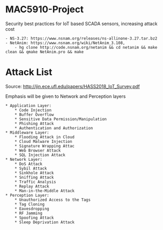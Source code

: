 # MAC5910-Project
Security best practices for IoT based SCADA sensors, increasing attack cost

    - NS-3.27: https://www.nsnam.org/releases/ns-allinone-3.27.tar.bz2
    - NetAnim: https://www.nsnam.org/wiki/NetAnim_3.108,
        - hg clone http://code.nsnam.org/netanim && cd netanim && make clean && qmake NetAnim.pro && make
        
# Attack List
Source: http://jin.ece.ufl.edu/papers/HASS2018_IoT_Survey.pdf

Emphasis will be given to Network and Perception layers


    * Application Layer:
        * Code Injection
        * Buffer Overflow
        * Sensitive Data Permission/Manipulation
        * Phishing Attack
        * Authentication and Authorization
    * Middleware Layer:
        * Flooding Attack in Cloud
        * Cloud Malware Injection
        * Signature Wrapping Attac
        * Web Browser Attack
        * SQL Injection Attack
    * Network Layer:
        * DoS Attack
        * Sybil Attack
        * Sinkhole Attack
        * Sniffing Attack
        * Traffic Analysis
        * Replay Attack
        * Man-in-the-Middle Attack
    * Perception Layer:
        * Unauthorized Access to the Tags
        * Tag Cloning
        * Eavesdropping
        * RF Jamming
        * Spoofing Attack
        * Sleep Deprivation Attack
